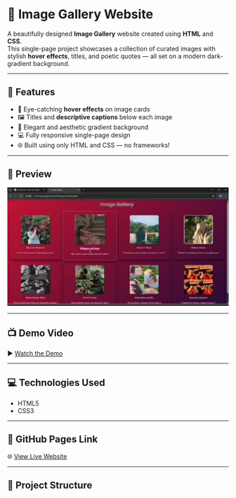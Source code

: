 # 🌌 Image Gallery Website

A beautifully designed **Image Gallery** website created using **HTML** and **CSS**.  
This single-page project showcases a collection of curated images with stylish **hover effects**, titles, and poetic quotes — all set on a modern dark-gradient background.

---

## 🔮 Features

- 🎨 Eye-catching **hover effects** on image cards  
- 🖼️ Titles and **descriptive captions** below each image  
- 🌈 Elegant and aesthetic gradient background  
- 💻 Fully responsive single-page design  
- 🌐 Built using only HTML and CSS — no frameworks!

---

## 📸 Preview

![Image Gallery Screenshot](image_gallery_preview.jpg)


---

## 📺 Demo Video

▶️ [Watch the Demo](https://drive.google.com/uc?export=download&id=1UDkcj6lGFi-S68SOFdC8irJMHDR5_hJj)

---

## 💻 Technologies Used

- HTML5  
- CSS3  

---

## 🚀 GitHub Pages Link

🌐 [View Live Website]( )

---

## 📂 Project Structure




